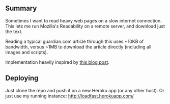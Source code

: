 ## Summary

Sometimes I want to read heavy web pages on a slow internet connection.
This lets me run Mozilla's Readability on a remote server, and download
just the text. 

Reading a typical guardian.com article through this uses ~10KB of bandwidth,
versus ~1MB to download the article directly (including all images and scripts).

Implementation heavily inspired by [this blog post](https://adambard.com/blog/self-hosted-readability-on-heroku-with-nodejs/).

## Deploying
Just clone the repo and push it on a new Heroku app (or any other host). 
Or just use my running instance: http://loadfast.herokuapp.com/

